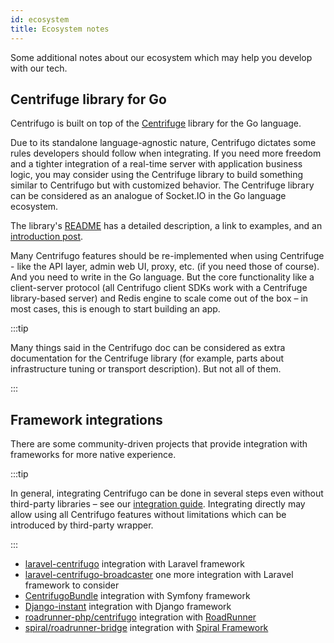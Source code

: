 ```yaml
---
id: ecosystem
title: Ecosystem notes
---
```


Some additional notes about our ecosystem which may help you develop with our tech.

## Centrifuge library for Go

Centrifugo is built on top of the [Centrifuge](https://github.com/centrifugal/centrifuge) library for the Go language.

Due to its standalone language-agnostic nature, Centrifugo dictates some rules developers should follow when integrating. If you need more freedom and a tighter integration of a real-time server with application business logic, you may consider using the Centrifuge library to build something similar to Centrifugo but with customized behavior. The Centrifuge library can be considered as an analogue of Socket.IO in the Go language ecosystem.

The library's [README](https://github.com/centrifugal/centrifuge#readme) has a detailed description, a link to examples, and an [introduction post](/blog/2021/01/15/centrifuge-intro).

Many Centrifugo features should be re-implemented when using Centrifuge - like the API layer, admin web UI, proxy, etc. (if you need those of course). And you need to write in the Go language. But the core functionality like a client-server protocol (all Centrifugo client SDKs work with a Centrifuge library-based server) and Redis engine to scale come out of the box – in most cases, this is enough to start building an app.

:::tip

Many things said in the Centrifugo doc can be considered as extra documentation for the Centrifuge library (for example, parts about infrastructure tuning or transport description). But not all of them.

:::

## Framework integrations

There are some community-driven projects that provide integration with frameworks for more native experience.

:::tip

In general, integrating Centrifugo can be done in several steps even without third-party libraries – see our [integration guide](integration.md). Integrating directly may allow using all Centrifugo features without limitations which can be introduced by third-party wrapper.

:::

* [laravel-centrifugo](https://github.com/denis660/laravel-centrifugo) integration with Laravel framework
* [laravel-centrifugo-broadcaster](https://github.com/opekunov/laravel-centrifugo-broadcaster) one more integration with Laravel framework to consider
* [CentrifugoBundle](https://github.com/fre5h/CentrifugoBundle) integration with Symfony framework
* [Django-instant](https://github.com/synw/django-instant) integration with Django framework
* [roadrunner-php/centrifugo](https://github.com/roadrunner-php/centrifugo) integration with [RoadRunner](https://roadrunner.dev)
* [spiral/roadrunner-bridge](https://github.com/spiral/roadrunner-bridge) integration with [Spiral Framework](https://spiral.dev)
